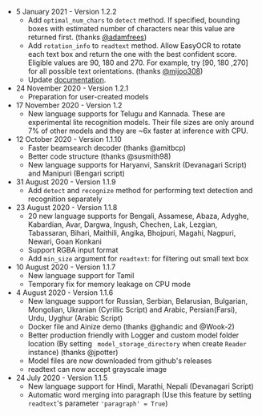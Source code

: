 - 5 January 2021 - Version 1.2.2
    - Add `optimal_num_chars` to `detect` method. If specified, bounding boxes with estimated number of characters near this value are returned first. (thanks [@adamfrees](https://github.com/adamfrees))
    - Add `rotation_info` to `readtext` method. Allow EasyOCR to rotate each text box and return the one with the best confident score. Eligible values are 90, 180 and 270. For example, try [90, 180 ,270] for all possible text orientations. (thanks [@mijoo308](https://github.com/mijoo308))
    - Update [documentation](https://www.jaided.ai/easyocr/documentation).
- 24 November 2020 - Version 1.2.1
    - Preparation for user-created models
- 17 November 2020 - Version 1.2
    - New language supports for Telugu and Kannada. These are experimental lite recognition models. Their file sizes are only around 7% of other models and they are ~6x faster at inference with CPU.
- 12 October 2020 - Version 1.1.10
    - Faster beamsearch decoder (thanks @amitbcp)
    - Better code structure (thanks @susmith98)
    - New language supports for Haryanvi, Sanskrit (Devanagari Script) and Manipuri (Bengari script)
- 31 August 2020 - Version 1.1.9
    - Add `detect` and `recognize` method for performing text detection and recognition separately
- 23 August 2020 - Version 1.1.8
    - 20 new language supports for Bengali, Assamese, Abaza, Adyghe, Kabardian, Avar,
    Dargwa, Ingush, Chechen, Lak, Lezgian, Tabassaran, Bihari, Maithili, Angika,
    Bhojpuri, Magahi, Nagpuri, Newari, Goan Konkani
    - Support RGBA input format
    - Add `min_size` argument for `readtext`: for filtering out small text box
- 10 August 2020 - Version 1.1.7
    - New language support for Tamil
    - Temporary fix for memory leakage on CPU mode
- 4 August 2020 - Version 1.1.6
    - New language support for Russian, Serbian, Belarusian, Bulgarian, Mongolian, Ukranian (Cyrillic Script) and Arabic, Persian(Farsi), Urdu, Uyghur (Arabic Script)
    - Docker file and Ainize demo (thanks @ghandic and @Wook-2)
    - Better production friendly with Logger and custom model folder location (By setting ` model_storage_directory` when create `Reader` instance) (thanks @jpotter)
    - Model files are now downloaded from github's releases
    - readtext can now accept grayscale image
- 24 July 2020 - Version 1.1.5
    - New language support for Hindi, Marathi, Nepali (Devanagari Script)
    - Automatic word merging into paragraph (Use this feature by setting `readtext`'s parameter `'paragraph' = True`)
